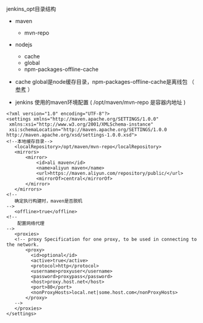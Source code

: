 jenkins_opt目录结构

- maven
    - mvn-repo
- nodejs
    - cache
    - global
    - npm-packages-offline-cache
  
  
 - cache global是node缓存目录，npm-packages-offline-cache是离线包 （  [参考](https://www.cnblogs.com/nhz-M/p/12421403.html)  ）
 - jenkins 使用的maven环境配置 ( /opt/maven/mvn-repo 是容器内地址  )
 
 ```
 <?xml version="1.0" encoding="UTF-8"?>
<settings xmlns="http://maven.apache.org/SETTINGS/1.0.0"
  xmlns:xsi="http://www.w3.org/2001/XMLSchema-instance"
  xsi:schemaLocation="http://maven.apache.org/SETTINGS/1.0.0 http://maven.apache.org/xsd/settings-1.0.0.xsd">
<!--本地缓存目录-->
    <localRepository>/opt/maven/mvn-repo</localRepository>  
    <mirrors>
        <mirror>
            <id>ali maven</id>
            <name>aliyun maven</name>
            <url>https://maven.aliyun.com/repository/public/</url>
            <mirrorOf>central</mirrorOf>
        </mirror>
    </mirrors>
<!--
    确定执行构建时，maven是否脱机
-->
    <offline>true</offline>
 <!--
     配置网络代理
 -->
    <proxies>
    <!-- proxy Specification for one proxy, to be used in connecting to the network.
        <proxy>
          <id>optional</id>
          <active>true</active>
          <protocol>http</protocol>
          <username>proxyuser</username>
          <password>proxypass</password>
          <host>proxy.host.net</host>
          <port>80</port>
          <nonProxyHosts>local.net|some.host.com</nonProxyHosts>
        </proxy>
    -->
    </proxies>
</settings>

 ```
